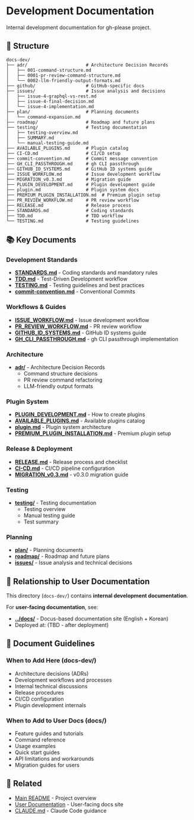 # Development Documentation

Internal development documentation for gh-please project.

## 📁 Structure

```
docs-dev/
├── adr/                      # Architecture Decision Records
│   ├── 001-command-structure.md
│   ├── 0001-pr-review-command-structure.md
│   └── 0002-llm-friendly-output-formats.md
├── github/                   # GitHub-specific docs
├── issues/                   # Issue analysis and decisions
│   ├── issue-4-graphql-vs-rest.md
│   ├── issue-4-final-decision.md
│   └── issue-4-implementation.md
├── plan/                     # Planning documents
│   └── command-expansion.md
├── roadmap/                  # Roadmap and future plans
├── testing/                  # Testing documentation
│   ├── testing-overview.md
│   ├── SUMMARY.md
│   └── manual-testing-guide.md
├── AVAILABLE_PLUGINS.md      # Plugin catalog
├── CI-CD.md                  # CI/CD setup
├── commit-convention.md      # Commit message convention
├── GH_CLI_PASSTHROUGH.md     # gh CLI passthrough
├── GITHUB_ID_SYSTEMS.md      # GitHub ID systems guide
├── ISSUE_WORKFLOW.md         # Issue development workflow
├── MIGRATION_v0.3.md         # Migration guide
├── PLUGIN_DEVELOPMENT.md     # Plugin development guide
├── plugin.md                 # Plugin system docs
├── PREMIUM_PLUGIN_INSTALLATION.md  # Premium plugin setup
├── PR_REVIEW_WORKFLOW.md     # PR review workflow
├── RELEASE.md                # Release process
├── STANDARDS.md              # Coding standards
├── TDD.md                    # TDD workflow
└── TESTING.md                # Testing guidelines
```

## 📚 Key Documents

### Development Standards
- **[STANDARDS.md](./STANDARDS.md)** - Coding standards and mandatory rules
- **[TDD.md](./TDD.md)** - Test-Driven Development workflow
- **[TESTING.md](./TESTING.md)** - Testing guidelines and best practices
- **[commit-convention.md](./commit-convention.md)** - Conventional Commits

### Workflows & Guides
- **[ISSUE_WORKFLOW.md](./ISSUE_WORKFLOW.md)** - Issue development workflow
- **[PR_REVIEW_WORKFLOW.md](./PR_REVIEW_WORKFLOW.md)** - PR review workflow
- **[GITHUB_ID_SYSTEMS.md](./GITHUB_ID_SYSTEMS.md)** - GitHub ID systems guide
- **[GH_CLI_PASSTHROUGH.md](./GH_CLI_PASSTHROUGH.md)** - gh CLI passthrough implementation

### Architecture
- **[adr/](./adr/)** - Architecture Decision Records
  - Command structure decisions
  - PR review command refactoring
  - LLM-friendly output formats

### Plugin System
- **[PLUGIN_DEVELOPMENT.md](./PLUGIN_DEVELOPMENT.md)** - How to create plugins
- **[AVAILABLE_PLUGINS.md](./AVAILABLE_PLUGINS.md)** - Available plugins catalog
- **[plugin.md](./plugin.md)** - Plugin system architecture
- **[PREMIUM_PLUGIN_INSTALLATION.md](./PREMIUM_PLUGIN_INSTALLATION.md)** - Premium plugin setup

### Release & Deployment
- **[RELEASE.md](./RELEASE.md)** - Release process and checklist
- **[CI-CD.md](./CI-CD.md)** - CI/CD pipeline configuration
- **[MIGRATION_v0.3.md](./MIGRATION_v0.3.md)** - v0.3.0 migration guide

### Testing
- **[testing/](./testing/)** - Testing documentation
  - Testing overview
  - Manual testing guide
  - Test summary

### Planning
- **[plan/](./plan/)** - Planning documents
- **[roadmap/](./roadmap/)** - Roadmap and future plans
- **[issues/](./issues/)** - Issue analysis and technical decisions

## 🔄 Relationship to User Documentation

This directory (`docs-dev/`) contains **internal development documentation**.

For **user-facing documentation**, see:
- **[../docs/](../docs/)** - Docus-based documentation site (English + Korean)
- Deployed at: (TBD - after deployment)

## 📝 Document Guidelines

### When to Add Here (docs-dev/)
- Architecture decisions (ADRs)
- Development workflows and processes
- Internal technical discussions
- Release procedures
- CI/CD configuration
- Plugin development internals

### When to Add to User Docs (docs/)
- Feature guides and tutorials
- Command reference
- Usage examples
- Quick start guides
- API limitations and workarounds
- Migration guides for users

## 🔗 Related

- [Main README](../README.md) - Project overview
- [User Documentation](../docs/) - User-facing docs site
- [CLAUDE.md](../CLAUDE.md) - Claude Code guidance
